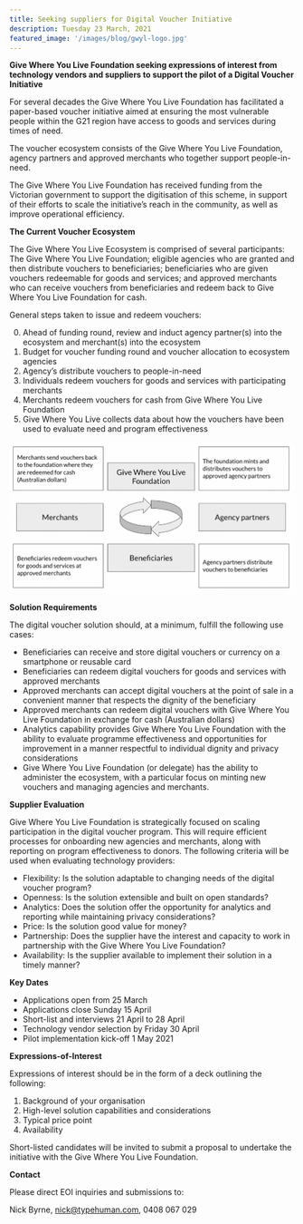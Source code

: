 ```yaml
---
title: Seeking suppliers for Digital Voucher Initiative 
description: Tuesday 23 March, 2021
featured_image: '/images/blog/gwyl-logo.jpg'
---
```


**Give Where You Live Foundation seeking expressions of interest from technology vendors and suppliers to support the pilot of a Digital Voucher Initiative**

For several decades the Give Where You Live Foundation has facilitated a paper-based voucher initiative aimed at ensuring the most vulnerable people within the G21 region have access to goods and services during times of need.

The voucher ecosystem consists of the Give Where You Live Foundation, agency partners and approved merchants who together support people-in-need.

The Give Where You Live Foundation has received funding from the Victorian government to support the digitisation of this scheme, in support of their efforts to scale the initiative’s reach in the community, as well as improve operational efficiency.


**The Current Voucher Ecosystem**

The Give Where You Live Ecosystem is comprised of several participants: The Give Where You Live Foundation; eligible agencies who are granted and then distribute vouchers to beneficiaries; beneficiaries who are given vouchers redeemable for goods and services; and approved merchants who can receive vouchers from beneficiaries and redeem back to Give Where You Live Foundation for cash.

General steps taken to issue and redeem vouchers:

0. Ahead of funding round, review and induct agency partner(s) into the ecosystem and merchant(s) into the ecosystem
1. Budget for voucher funding round and voucher allocation to ecosystem agencies
2. Agency’s distribute vouchers to people-in-need
3. Individuals redeem vouchers for goods and services with participating merchants
4. Merchants redeem vouchers for cash from Give Where You Live Foundation
5. Give Where You Live collects data about how the vouchers have been used to evaluate need and program effectiveness 


![](/images/blog/gwyl-flow-diagram.png)


**Solution Requirements**

The digital voucher solution should, at a minimum, fulfill the following use cases:
* Beneficiaries can receive and store digital vouchers or currency on a smartphone or reusable card
* Beneficiaries can redeem digital vouchers for goods and services with approved merchants 
* Approved merchants can accept digital vouchers at the point of sale in a convenient manner that respects the dignity of the beneficiary
* Approved merchants can redeem digital vouchers with Give Where You Live Foundation in exchange for cash (Australian dollars)
* Analytics capability provides Give Where You Live Foundation with the ability to evaluate programme effectiveness and opportunities for improvement in a manner respectful to individual dignity and privacy considerations
* Give Where You Live Foundation (or delegate) has the ability to administer the ecosystem, with a particular focus on minting new vouchers and managing agencies and merchants. 

**Supplier Evaluation**

Give Where You Live Foundation is strategically focused on scaling participation in the digital voucher program. This will require efficient processes for onboarding new agencies and merchants, along with reporting on program effectiveness to donors.
The following criteria will be used when evaluating technology providers:
* Flexibility: Is the solution adaptable to changing needs of the digital voucher program?
* Openness: Is the solution extensible and built on open standards?
* Analytics: Does the solution offer the opportunity for analytics and reporting while maintaining privacy considerations?
* Price: Is the solution good value for money?
* Partnership: Does the supplier have the interest and capacity to work in partnership with the Give Where You Live Foundation?
* Availability: Is the supplier available to implement their solution in a timely manner?

**Key Dates**

* Applications open from 25 March 
* Applications close Sunday 15 April
* Short-list and interviews 21 April to 28 April 
* Technology vendor selection by Friday 30 April
* Pilot implementation kick-off 1 May 2021


**Expressions-of-Interest**

Expressions of interest should be in the form of a deck outlining the following:
1. Background of your organisation 
2. High-level solution capabilities and considerations
3. Typical price point
4. Availability 

Short-listed candidates will be invited to submit a proposal to undertake the initiative with the Give Where You Live Foundation.

**Contact**

Please direct EOI inquiries and submissions to:

Nick Byrne, nick@typehuman.com, 0408 067 029
